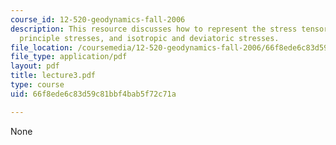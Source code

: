 ```yaml
---
course_id: 12-520-geodynamics-fall-2006
description: This resource discusses how to represent the stress tensor in terms of
  principle stresses, and isotropic and deviatoric stresses.
file_location: /coursemedia/12-520-geodynamics-fall-2006/66f8ede6c83d59c81bbf4bab5f72c71a_lecture3.pdf
file_type: application/pdf
layout: pdf
title: lecture3.pdf
type: course
uid: 66f8ede6c83d59c81bbf4bab5f72c71a

---
```

None